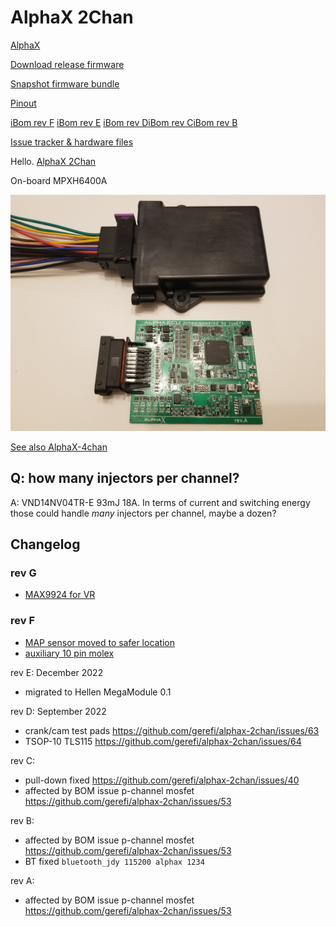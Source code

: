# AlphaX 2Chan

[AlphaX](https://www.alphaxpr.com/)

[Download release firmware](https://github.com/gerefi/gerefi/releases/latest/download/gerefi_bundle_alphax-2chan.zip)

[Snapshot firmware bundle](https://gerefi.com/build_server/gerefi_bundle_alphax-2chan.zip)

[Pinout](https://gerefi.com/docs/pinouts/hellen/alphax-2chan/)

[iBom rev F](https://gerefi.com/docs/ibom/alphax_2ch-f-ibom.html) [iBom rev E](https://gerefi.com/docs/ibom/alphax_2ch-e-ibom.html)
[iBom rev D](https://gerefi.com/docs/ibom/alphax_2ch-d-ibom.html)[iBom rev C](https://gerefi.com/docs/ibom/alphax_2ch-c-ibom.html)[iBom rev B](https://gerefi.com/docs/ibom/alphax_2ch-b-ibom.html)

[Issue tracker & hardware files](https://github.com/gerefi/alphax-2chan)

Hello. [AlphaX 2Chan](https://gerefi.com/build_server/gerefi_bundle_alphax-2chan.zip)

On-board MPXH6400A

![x](Hardware/Hellen/alphax-2chan-rev-a.jpg)

[See also AlphaX-4chan](AlphaX-4chan)

## Q: how many injectors per channel?

A: VND14NV04TR-E 93mJ 18A. In terms of current and switching energy those could handle _many_ injectors per channel, maybe a dozen?

## Changelog

### rev G

- [MAX9924 for VR](https://github.com/gerefi/alphax-2chan/issues/100)

### rev F

- [MAP sensor moved to safer location](https://github.com/gerefi/alphax-2chan/issues/94)
- [auxiliary 10 pin molex](https://github.com/gerefi/alphax-2chan/issues/93)

rev E:
December 2022

- migrated to Hellen MegaModule 0.1

rev D:
September 2022

- crank/cam test pads <https://github.com/gerefi/alphax-2chan/issues/63>
- TSOP-10 TLS115 <https://github.com/gerefi/alphax-2chan/issues/64>

rev C:

- pull-down fixed <https://github.com/gerefi/alphax-2chan/issues/40>
- affected by BOM issue p-channel mosfet <https://github.com/gerefi/alphax-2chan/issues/53>

rev B:

- affected by BOM issue p-channel mosfet <https://github.com/gerefi/alphax-2chan/issues/53>
- BT fixed
``
bluetooth_jdy 115200 alphax 1234
``

rev A:

- affected by BOM issue p-channel mosfet <https://github.com/gerefi/alphax-2chan/issues/53>
